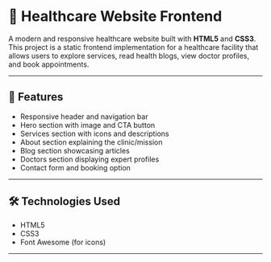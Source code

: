 # 🏥 Healthcare Website Frontend

A modern and responsive healthcare website built with **HTML5** and **CSS3**. This project is a static frontend implementation for a healthcare facility that allows users to explore services, read health blogs, view doctor profiles, and book appointments.





---

## 🚀 Features

- Responsive header and navigation bar
- Hero section with image and CTA button
- Services section with icons and descriptions
- About section explaining the clinic/mission
- Blog section showcasing articles
- Doctors section displaying expert profiles
- Contact form and booking option

---

## 🛠️ Technologies Used

- HTML5
- CSS3
- Font Awesome (for icons)

---




